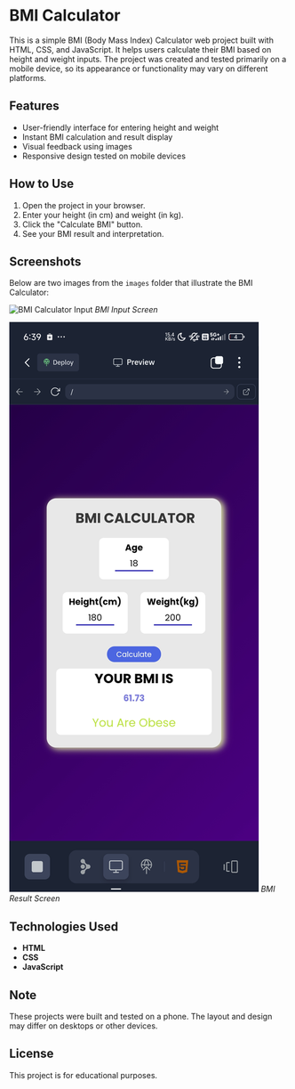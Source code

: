 # BMI Calculator

This is a simple BMI (Body Mass Index) Calculator web project built with HTML, CSS, and JavaScript. It helps users calculate their BMI based on height and weight inputs. The project was created and tested primarily on a mobile device, so its appearance or functionality may vary on different platforms.

## Features

- User-friendly interface for entering height and weight
- Instant BMI calculation and result display
- Visual feedback using images
- Responsive design tested on mobile devices

## How to Use

1. Open the project in your browser.
2. Enter your height (in cm) and weight (in kg).
3. Click the "Calculate BMI" button.
4. See your BMI result and interpretation.

## Screenshots

Below are two images from the `images` folder that illustrate the BMI Calculator:

![BMI Calculator Input](images/bmi1.jpg)
*BMI Input Screen*

![BMI Calculator Result](images/bmi2.jpg)
*BMI Result Screen*

## Technologies Used

- **HTML**
- **CSS**
- **JavaScript**

## Note

These projects were built and tested on a phone. The layout and design may differ on desktops or other devices.

## License

This project is for educational purposes.
